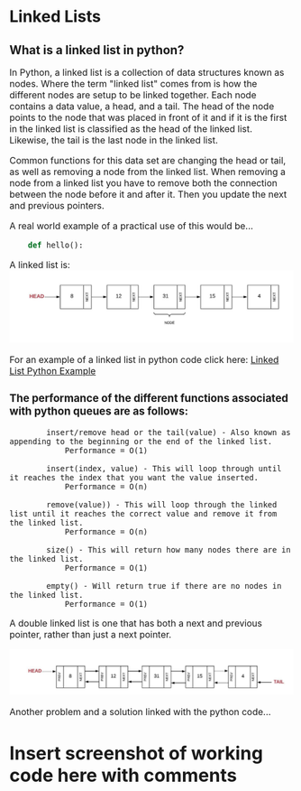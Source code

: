 # Linked Lists
## What is a linked list in python?

<font size=3>In Python, a linked list is a collection of data structures known as nodes. Where the term "linked list" comes from is how the different nodes are setup to be linked together. Each node contains a data value, a head, and a tail. The head of the node points to the node that was placed in front of it and if it is the first in the linked list is classified as the head of the linked list. Likewise, the tail is the last node in the linked list. 

Common functions for this data set are changing the head or tail, as well as removing a node from the linked list. When removing a node from a linked list you have to remove both the connection between the node before it and after it. Then you update the next and previous pointers.

A real world example of a practical use of this would be...
```python
    def hello():

```

A linked list is:
![Linked List](images/linked_list.jpeg)

For an example of a linked list in python code click here:
[Linked List Python Example](2-linked_list.py)

### The performance of the different functions associated with python queues are as follows: 

            insert/remove head or the tail(value) - Also known as appending to the beginning or the end of the linked list.
                Performance = O(1)
                
            insert(index, value) - This will loop through until it reaches the index that you want the value inserted.
                Performance = O(n)

            remove(value)) - This will loop through the linked list until it reaches the correct value and remove it from the linked list.
                Performance = O(n)

            size() - This will return how many nodes there are in the linked list.
                Performance = O(1)

            empty() - Will return true if there are no nodes in the linked list.
                Performance = O(1)



A double linked list is one that has both a next and previous pointer, rather than just a next pointer. 

![Double Linked List](images/linked_list_double.jpeg)


Another problem and a solution linked with the python code...

# Insert screenshot of working code here with comments

<!-- You should have an example problem that you propose and then help the student walk through to the solution.
You should also have a problem that the student solves (with a link to your solution). It looks like your example problem file is empty at this point. -->
